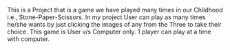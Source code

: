 This is a Project that is a game we have played many times in our Childhood i.e., Stone-Paper-Scissors.
In my project User can play as many times he/she wants by just clicking the images of any from the Three to take their choice.
This game is User v/s Computer only. 
1 player can play at a time with computer.
